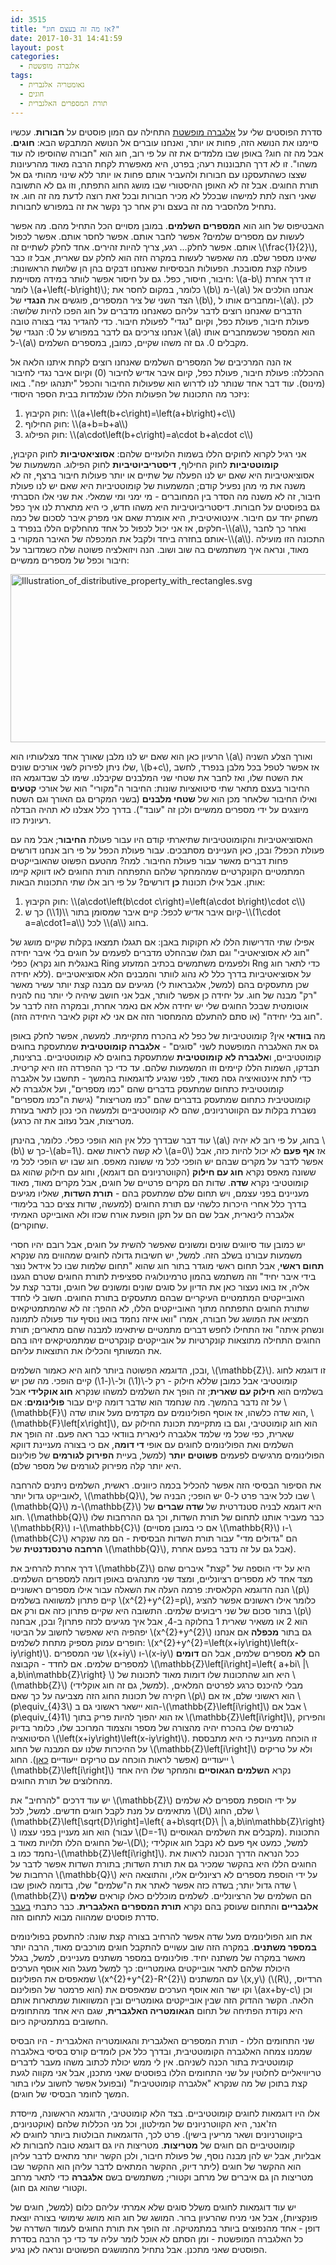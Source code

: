 ```yaml
---
id: 3515
title: "אז מה זה בעצם חוג?"
date: 2017-10-31 14:41:59
layout: post
categories: 
  - אלגברה מופשטת
tags: 
  - גאומטריה אלגברית
  - חוגים
  - תורת המספרים האלגברית
---
```

סדרת הפוסטים שלי על <a href="http://www.gadial.net/2017/01/31/abstract_algebra_intro/">אלגברה מופשטת</a> התחילה עם המון פוסטים על <strong>חבורות</strong>. עכשיו סיימנו את הנושא הזה, פחות או יותר, ואנחנו עוברים אל הנושא המתבקש הבא: <strong>חוגים</strong>. אבל מה זה חוג? באופן שבו מלמדים את זה על פי רוב, חוג הוא "חבורה שהוסיפו לה עוד משהו". זו לא דרך התבוננות רעה; בפרט, היא מאפשרת לקחת הרבה מאוד מהרעיונות שצצו כשהתעסקנו עם חבורות ולהעביר אותם פחות או יותר ללא שינוי מהותי גם אל תורת החוגים. אבל זה לא האופן ההיסטורי שבו מושג החוג התפתח, וזו גם לא התשובה שאני רוצה לתת למישהו שבכלל לא מכיר חבורות ובכל זאת רוצה לדעת מה זה חוג. אז נתחיל מלהסביר מה זה בעצם ורק אחר כך נקשר את זה במפורש לחבורות.

האבטיפוס של חוג הוא <strong>המספרים השלמים</strong>. במובן מסויים הכל התחיל מהם. מה אפשר לעשות עם מספרים שלמים? אפשר לחבר אותם. אפשר לחסר אותם. אפשר לכפול אותם. אפשר לחלק... רגע, צריך להיות זהירים. אחד לחלק לשתיים זה \\(\frac{1}{2}\\), שאינו מספר שלם. מה שאפשר לעשות במקרה הזה הוא לחלק עם שארית, אבל זו כבר פעולה קצת מסובכת. הפעולות הבסיסיות שאנחנו דבקים בהן הן שלושת הראשונות: חיבור, חיסור, כפל. גם על חיסור אפשר לוותר במידה מסויימת: \\(a-b\\) זו דרך אחרת לומר \\(a+\left(-b\right)\\); כלומר, במקום לחסר את \\(b\\) מ-\\(a\\) אנחנו הולכים אל הצד השני של ציר המספרים, פוגשים את <strong>הנגדי</strong> של \\(b\\), ומחברים אותו ל-\\(a\\). לכן הדברים שאנחנו רוצים לדבר עליהם כשאנחנו מדברים על חוג הפכו להיות שלושה: פעולת חיבור, פעולת כפל, וקיום "נגדי" לפעולת חיבור. כדי להגדיר נגדי בצורה טובה אנחנו צריכים גם לדבר במפורש על 0: הנגדי של \\(a\\) הוא המספר שכשמחברים אותו ל-\\(a\\) מקבלים 0. גם זה משהו שקיים, כמובן, במספרים השלמים.

אז הנה המרכיבים של המספרים השלמים שאנחנו רוצים לקחת איתנו הלאה אל ההכללה: פעולת חיבור, פעולת כפל, קיום איבר אדיש לחיבור (0) וקיום איבר נגדי לחיבור (מינוס). עוד דבר אחד שנותר לנו לדרוש הוא שפעולות החיבור והכפל "יתנהגו יפה". בואו ניזכר מה התכונות של הפעולות הללו שנלמדות בבית הספר היסודי:
<ol>
	<li>חוק הקיבוץ: \\(a+\left(b+c\right)=\left(a+b\right)+c\\)</li>
	<li>חוק החילוף: \\(a+b=b+a\\)</li>
	<li>חוק הפילוג: \\(a\cdot\left(b+c\right)=a\cdot b+a\cdot c\\)</li>
</ol>
אני רגיל לקרוא לחוקים הללו בשמות הלועזיים שלהם: <strong>אסוציאטיביות</strong> לחוק הקיבוץ, <strong>קומוטטיביות</strong> לחוק החילוף, <strong>דיסטריביוטיביות</strong> לחוק הפילוג. המשמעות של אסוציאטיביות היא שאם יש לנו הפעלה של שתיים או יותר פעולות חיבור ברצף, זה לא משנה את מי מהן נפעיל קודם; המשמעות של קומוטטיביות היא שאם יש לנו פעולת חיבור, זה לא משנה מה הסדר בין המחוברים - מי ימני ומי שמאלי. את שני אלו הסברתי גם בפוסטים על חבורות. דיסטריביוטיביות היא משהו חדש, כי היא מתארת לנו איך כפל משחק יחד עם חיבור. אינטואיטיבית, היא אומרת שאם אני מפרק איבר לסכום של כמה חלקים, אז אני יכול לכפול כל אחד מהחלקים הללו בנפרד ב-\\(a\\), ואחר כך לחבר אותם בחזרה ביחד ולקבל את המכפלה של האיבר המקורי ב-\\(a\\). התכונה הזו מועילה מאוד, ונראה איך משתמשים בה שוב ושוב. הנה ויזואלציה פשוטה שלה כשמדובר על חיבור וכפל של מספרים ממשיים:

<a href="http://www.gadial.net/wp-content/uploads/2017/10/Illustration_of_distributive_property_with_rectangles.svg_.png" rel="attachment wp-att-3517"><img class="aligncenter size-full wp-image-3517" src="http://www.gadial.net/wp-content/uploads/2017/10/Illustration_of_distributive_property_with_rectangles.svg_.png" alt="Illustration_of_distributive_property_with_rectangles.svg" width="978" height="269" /></a>

הרעיון כאן הוא שאם יש לנו מלבן שאורך אחד מצלעותיו הוא \\(a\\) ואורך הצלע השניה שלו ניתן לפירוק לשני אורכים שונים, \\(b+c\\), אז אפשר לטפל בכל מלבן בנפרד, לחשב את השטח שלו, ואז לחבר את שטחי שני המלבנים שקיבלנו. שימו לב שבדוגמא הזו החיבור בעצם מתאר שתי סיטואציות שונות: החיבור ה"מקורי" הוא של אורכי <strong>קטעים</strong> ואילו החיבור שלאחר מכן הוא של <strong>שטחי מלבנים</strong> (בשני המקרים גם האורך וגם השטח מיוצגים על ידי מספרים ממשיים ולכן זה "עובד"). בדרך כלל אצלנו לא תהיה הבדלה רעיונית כזו.

האסוציאטיביות והקומוטטיביות שתיארתי קודם היו עבור פעולת <strong>החיבור</strong>; אבל מה עם פעולת הכפל? ובכן, כאן העניינים מסתבכים. עבור פעולת הכפל על פי רוב אנחנו דורשים פחות דברים מאשר עבור פעולת החיבור. למה? מהטעם הפשוט שהאובייקטים המתמטיים הקונקרטיים שמהמחקר שלהם התפתחה תורת החוגים לאו דווקא קיימו אותן. אבל אילו תכונות <strong>כן</strong> דורשים? על פי רוב אלו שתי התכונות הבאות:
<ol>
	<li>חוק הקיבוץ: \\(a\cdot\left(b\cdot c\right)=\left(a\cdot b\right)\cdot c\\)</li>
	<li>קיום איבר אדיש לכפל: קיים איבר שמסומן בתור \\(1\\) כך ש-\\(1\cdot a=a\cdot1=a\\) לכל \\(a\\) בחוג.</li>
</ol>
אפילו שתי הדרישות הללו לא חקוקות באבן: אם תגגלו תמצאו בקלות שקיים מושג של "חוג לא אסוציאטיבי" וגם תגלו שבהחלט מדברים לפעמים על חוגים בלי איבר יחידה כפלי (באנגלית חוג נקרא Ring ולפעמים משתמשים בכתיב המזעזע Rng כדי לתאר חוג ללא יחידה). על אסוציאטיביות בדרך כלל לא נהוג לוותר והמבנים הלא אסוציאטיביים שכן מתעסקים בהם (למשל, אלגבראות לי) מגיעים עם מבנה קצת יותר עשיר מאשר "רק" מבנה של חוג. על יחידה כן אפשר לוותר, אבל אני חושב שיהיה לי יותר נוח להניח אוטומטית שבכל החוגים שלי יש יחידה אלא אם נאמר אחרת, ובמקרה הזה לדבר על "חוג בלי יחידה" (או סתם להתעלם מהמחסור הזה אם אני לא זקוק לאיבר היחידה הזה).

מה <strong>בוודאי</strong> אין? קומוטטיביות של כפל לא בהכרח מתקיימת. למעשה, אפשר לחלק באופן גס את האלגברה המופשטת לשני "סוגים" - <strong>אלגברה קומוטטיבית</strong> שמתעסקת בחוגים קומוטטיביים, ו<strong>אלגברה לא קומוטטיבית</strong> שמתעסקת בחוגים לא קומוטטיביים. ברצינות, תבדקו, השמות הללו קיימים וזו המשמעות שלהם. עד כדי כך ההפרדה הזו היא קריטית. כדי לתת אינטואיציה גסה מאוד, לפני שנגיע לדוגמאות בהמשך - תחשבו על אלגברה קומוטטיבית כתחום שמתעסק בדברים שהם "כמו מספרים", ועל אלגברה לא קומוטטיבית כתחום שמתעסק בדברים שהם "כמו מטריצות" (גישת ה"כמו מספרים" נשברת בקלות עם הקווטרניונים, שהם לא קומוטטיביים ולמעשה הכי נכון לתאר בעזרת מטריצות, אבל נעזוב את זה כרגע).

עוד דבר שבדרך כלל אין הוא הופכי כפלי. כלומר, בהינתן \\(a\\) בחוג, על פי רוב לא יהיה \\(b\\) כך ש-\\(ab=1\\). לא קשה לראות שאם \\(a=0\\) אז <strong>אף פעם</strong> לא יכול להיות כזה, אבל אפשר לדבר על מקרים שבהם יש הופכי לכל מי ששונה מאפס. חוג שבו יש הופכי לכל מי ששונה מאפס נקרא <strong>חוג עם חילוק</strong> (הקווטרניונים הם דוגמא), וחוג עם חילוק שהוא גם קומוטטיבי נקרא <strong>שדה</strong>. שדות הם מקרים פרטיים של חוגים, אבל מקרים מאוד, מאוד מעניינים בפני עצמם, ויש תחום שלם שמתעסק בהם - <strong>תורת השדות</strong>, שאליו מגיעים בדרך כלל אחרי היכרות כלשהי עם תורת החוגים (למעשה, שדות צצים כבר בלימודי אלגברה לינארית, אבל שם הם על תקן הופעת אורח שכזו ולא האובייקט האמיתי שחוקרים).

יש כמובן עוד סיווגים שונים ומשונים שאפשר להשית על חוגים, אבל רובם יהיו חסרי משמעות עבורנו בשלב הזה. למשל, יש חשיבות גדולה לחוגים שמהווים מה שנקרא <strong>תחום ראשי</strong>, אבל תחום ראשי מוגדר בתור חוג שהוא "תחום שלמות שבו כל אידאל נוצר בידי איבר יחיד" וזה משתמש בהמון טרמינולוגיה ספציפית לתורת החוגים שטרם הגענו אליה, אז בואו נעצור כאן את הדיון על סוגים שונים ומשונים של חוגים, ונדבר קצת על האובייקטים המתמטיים העיקריים שבהם מתעסקים בתורת החוגים. חשוב לי לחדד שתורת החוגים התפתחה מתוך האובייקטים הללו, לא ההפך: זה לא שהמתמטיקאים המציאו את המושג של חבורה, אמרו "וואו איזה נחמד בואו נוסיף עוד פעולה לתמונה ונשחק איתה" ואז התחילו לחפש דברים מתמטיים שיתאימו למבנה שהם מתארים; תורת החוגים התחילה מתוצאות קונקרטיות על אובייקטים קונקרטיים שמתמטיקאים זיהו בהם את המשותף והכלילו את התוצאות עליהם.

ובכן, הדוגמא הפשוטה ביותר לחוג היא כאמור השלמים, \\(\mathbb{Z}\\). זו דוגמא לחוג קומוטטיבי אבל כמובן שללא חילוק - רק ל-\\(1\\) ול-\\(-1\\) קיים הופכי. מה שכן יש בשלמים הוא <strong>חילוק עם שארית</strong>; זה הופך את השלמים למשהו שנקרא <strong>חוג אוקלידי</strong> אבל על זה נדבר בהמשך. מה שנחמד הוא שדבר דומה קיים עבור <strong>פולינומים</strong>: אם \\(\mathbb{F}\\) הוא שדה כלשהו, אז אוסף הפולינומים עם מקדמים מעל אותו שדה, \\(\mathbb{F}\left[x\right]\\), הוא חוג קומוטטיבי, וגם בו מתקיימת תכונת החילוק עם שארית, כפי שכל מי שלמד אלגברה לינארית בוודאי כבר ראה פעם. זה הופך את השלמים ואת הפולינומים לחוגים עם אופי <strong>די דומה</strong>, אם כי בצורה מעניינת דווקא הפולינומים מרגישים לפעמים <strong>פשוטים יותר</strong> (למשל, בעיית <strong>הפירוק לגורמים</strong> של פולינום היא יותר קלה מפירוק לגורמים של מספר שלם).

את הסיפור הבסיסי הזה אפשר להכליל בכמה כיוונים. ראשית, השלמים ניתנים להרחבה לאובייקט גדול יותר, \\(\mathbb{Q}\\), שבו לכל איבר פרט ל-0 יש הופכי; הבניה של \\(\mathbb{Q}\\) מ-\\(\mathbb{Z}\\) היא דוגמא לבניה סטנדרטית של <strong>שדה שברים</strong> של חוג. \\(\mathbb{Q}\\) כבר מעביר אותנו לתחום של תורת השדות, וכך גם ההרחבות שלו \\(\mathbb{R}\\) ו-\\(\mathbb{C}\\) (אם כי במובן מסויים \\(\mathbb{R}\\) ו-\\(\mathbb{C}\\) הם "גדולים מדי" עבור תורת השדות הבסיסית - הם מה שנקרא <strong>הרחבה טרנסנדנטית</strong> של \\(\mathbb{Q}\\), אבל גם על זה נדבר בפעם אחרת).

דרך אחרת להרחיב את \\(\mathbb{Z}\\) היא על ידי הוספה של "קצת" איברים שהם מצד אחד לא מספרים רציונליים, ומצד שני מתנהגים באופן דומה למספרים השלמים. הנה הדוגמא הקלאסית: פרמה העלה את השאלה עבור אילו מספרים ראשוניים \\(p\\) קיים פתרון למשוואה בשלמים \\(x^{2}+y^{2}=p\\), כלומר אילו ראשונים אפשר להציג בתור סכום של שני ריבועים שלמים. התשובה היא שקיים פתרון כזה אם ורק אם \\(p\\) הוא 2 או משאיר שארית 1 בחלוקה ב-4, אבל איך מגיעים לכזה פתרון? ובכן, אבחנה יפהפיה היא שאפשר לחשוב על הביטוי \\(x^{2}+y^{2}\\) גם בתור <strong>מכפלה</strong> אם אנחנו חופרים עמוק מספיק מתחת לשלמים: \\(x^{2}+y^{2}=\left(x+iy\right)\left(x-iy\right)\\). שני המספרים \\(x+iy\\) ו-\\(x-iy\\) הם <strong>לא</strong> מספרים שלמים, אבל הם <strong>דומים</strong> למספרים שלמים. אם לחדד - הקבוצה \\(\mathbb{Z}\left[i\right]=\left\{ a+bi\ \|\ a,b\in\mathbb{Z}\right\} \\) היא חוג שהתכונות שלו דומות מאוד לתכונות של \\(\mathbb{Z}\\) (למשל, גם זה חוג אוקלידי). מבלי להיכנס כרגע לפרטים המלאים, חקירה של תכונות החוג הזה מצביעה על כך שאם \\(p\\) הוא ראשוני שלם, אז אם \\(p\equiv_{4}3\\) הוא יישאר ראשוני גם ב-\\(\mathbb{Z}\left[i\right]\\) אבל אם \\(p\equiv_{4}1\\) אז הוא יהפוך להיות פריק בתוך \\(\mathbb{Z}\left[i\right]\\), והפירוק לגורמים שלו בהכרח יהיה מהצורה של מספר והצמוד המרוכב שלו, כלומר בדיוק הסיטואציה \\(\left(x+iy\right)\left(x-iy\right)\\). זו הוכחה מעניינת כי היא מתבססת על ההיכרות שלנו עם המבנה של החוג \\(\mathbb{Z}\left[i\right]\\) ולא על טריקים ייעודיים (אפשר לראות הוכחה עם טריקים ייעודיים <a href="http://www.gadial.net/2009/06/26/sums_of_squares_and_quadratic_reciprocity/">כאן</a>). החוג \\(\mathbb{Z}\left[i\right]\\) נקרא <strong>השלמים הגאוסיים</strong> והמחקר שלו היה אחד מהחלוצים של תורת החוגים.

יש עוד דרכים "להרחיב" את \\(\mathbb{Z}\\) על ידי הוספת מספרים לא שלמים מתאימים על מנת לקבל חוגים חדשים. למשל, לכל \\(D\\) שלם, החוג \\(\mathbb{Z}\left[\sqrt{D}\right]=\left\{ a+b\sqrt{D}\ \|\ a,b\in\mathbb{Z}\right\} \\) הוא חוג מעניין בפני עצמו (עבור \\(D=-1\\) מקבלים את השלמים הגאוסיים). התכונות של החוגים הללו תלויות מאוד ב-\\(D\\); למשל, כמעט אף פעם לא נקבל חוג אוקלידי נחמד כמו ב-\\(\mathbb{Z}\left[i\right]\\). ככל הנראה הדרך הנכונה לראות את החוגים הללו היא בהקשר שמכיר גם את תורת השדות; בתורת השדות אפשר לדבר על הרחבות של \\(\mathbb{Q}\\) על ידי הוספת מספרים לא רציונליים אליו, והתוצאה היא שדה גדול יותר; בשדה כזה אפשר לאתר את ה"שלמים" שלו, בדומה לאופן שבו \\(\mathbb{Z}\\) הם השלמים של הרציונליים. לשלמים מוכללים כאלו קוראים <strong>שלמים אלגבריים</strong> והתחום שעוסק בהם נקרא <strong>תורת המספרים האלגברית</strong>. כבר כתבתי <a href="http://www.gadial.net/2011/08/19/algebraic_number_theory_intro_1/">בעבר</a> סדרת פוסטים שמהווה מבוא לתחום הזה.

את חוג הפולינומים מעל שדה אפשר להרחיב בצורה קצת שונה: להתעסק בפולינומים <strong>במספר משתנים</strong>. במקרה הזה שוב עשויים להתקבל חוגים מורכבים מאוד, הרבה יותר מאשר במקרה של משתנה יחיד. פולינומים במספר משתנים מעניינים, למשל, בגלל היכולת שלהם לתאר אובייקטים גאומטריים: כך למשל מעגל הוא אוסף הערכים שמאפסים את הפולינום \\(x^{2}+y^{2}-R^{2}\\) עם המשתנים \\(x,y\\) (\\(R\\), הרדיוס, הוא פרמטר של הפולינום) וקו ישר הוא אוסף הערכים שמאפסים את \\(ax+by-c\\) וכן הלאה. הקשר ההדוק הזה שבין אובייקטים גאומטריים ובין המשוואות שמתארות אותם היא נקודת הפתיחה של תחום <strong>הגאומטריה האלגברית</strong>, שגם היא אחד מהתחומים החשובים במתמטיקה כיום.

שני התחומים הללו - תורת המספרים האלגברית והגאומטריה האלגברית - היו הבסיס שממנו צמחה האלגברה הקומוטטיבית, ובדרך כלל אכן לומדים קורס בסיסי באלגברה קומוטטיבית בתור הכנה לשניהם. אין לי ממש יכולת לכתוב משהו מעבר לדברים טריוויאליים לחלוטין על שני התחומים הללו בפוסטים שאני מתכנן, אבל אני מקווה לגעת קצת בתוכן של מה שנקרא "אלגברה קומוטטיבית" (ובפועל אפשר לחשוב עליו בתור המשך לחומר הבסיסי של חוגים).

אלו היו דוגמאות לחוגים קומוטטיביים. בצד הלא קומוטטיבי, הדוגמא הראשונה, מייסדת הז'אנר, היא הקווטרניונים של המילטון, וכל מני הכללות שלהם (אוקטניונים, ביקווטרניונים ושאר מריעין בישין). פרט לכך, הדוגמאות הבולטות ביותר לחוגים לא קומוטטיביים הם חוגים של <strong>מטריצות</strong>. מטריצות היו גם דוגמא טובה לחבורות לא אבליות, אבל יש להן מבנה נוסף, של פעולת חיבור, ולכן הקשר יותר מתאים לדבר עליהן הוא ההקשר של חוגים (ליתר דיוק, ההקשר המתאים לדבר עליהן הוא ההקשר שבו מטריצות הן גם איברים של מרחב וקטורי; משתמשים בשם <strong>אלגברה</strong> כדי לתאר מרחב וקטורי שהוא גם חוג).

יש עוד דוגמאות לחוגים משלל סוגים שלא אמרתי עליהם כלום (למשל, חוגים של פונקציות), אבל אני מניח שהרעיון ברור. המושג של חוג הוא מושג שימושי בצורה יוצאת דופן - אחד מהנפוצים ביותר במתמטיקה. זה הופך את תורת החוגים לעמוד השדרה של כל האלגברה המופשטת - ומן הסתם לא אוכל לומר עליה עד כדי כך הרבה בסדרת הפוסטים שאני מתכנן. אבל נתחיל מהמושגים הפשוטים ונראה לאן נגיע.
